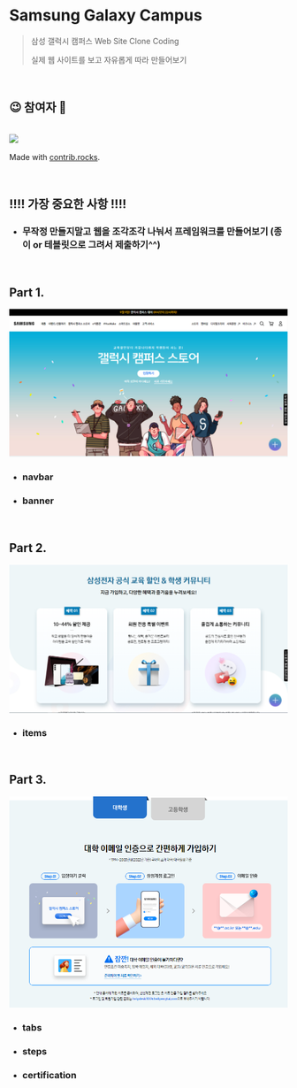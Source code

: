 # Samsung Galaxy Campus

>삼성 갤럭시 캠퍼스 Web Site Clone Coding
>
>실제 웹 사이트를 보고 자유롭게 따라 만들어보기

<br/>

## 😉 참여자 💯

<br/>
<a href="https://github.com/w00ye0l/SamsungGalaxyCampus/graphs/contributors">  <img src="https://contrib.rocks/image?repo=w00ye0l/SamsungGalaxyCampus" />
</a>

Made with [contrib.rocks](https://contrib.rocks).

<br/>

## !!!! 가장 중요한 사항 !!!!

- ### 무작정 만들지말고 웹을 조각조각 나눠서 프레임워크를 만들어보기 (종이 or 테블릿으로 그려서 제출하기^^)

<br/>

## Part 1.

![image-20220907011835473](README.assets/image-20220907011835473.png)

- ### navbar

- ### banner

<br/>

## Part 2.

![image-20220907011931415](README.assets/image-20220907011931415.png)

- ### items

<br/>

## Part 3.

![image-20220907012205069](README.assets/image-20220907012205069.png)

- ### tabs

- ### steps

- ### certification
